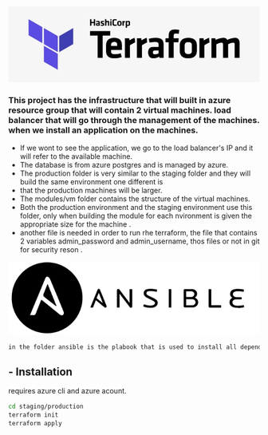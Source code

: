![](training/hashicorp-terraform-logo.jpg)
### This project has the infrastructure that will built in azure resource group that will contain 2 virtual machines.   load balancer that will go through the management of the machines.  when we install an application on the machines. 

- If we wont to see the application, we  go to the load balancer's IP and it will refer to the available machine. 
- The database is from azure postgres and is managed by azure. 
- The production folder is very similar to the staging folder and they will build the same environment one different is 
- that the production machines will be larger.
- The modules/vm folder contains the structure of the virtual machines. 
- Both the production environment and the staging environment use this folder, only when building the module for each  nvironment is given the appropriate size for the machine .
- another file is needed in order to run rhe terraform, the file that contains 2 variables admin_password and  admin_username, thos files or not in git for security reson .

![](training/ansible.png)


```diff
in the folder ansible is the plabook that is used to install all dependencies for the application 
```

## - Installation

requires  azure cli and azure acount.

```sh
cd staging/production
terraform init 
terraform apply
```
